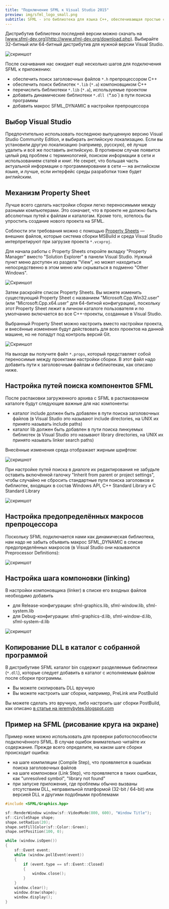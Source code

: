 ```yaml
---
title: "Подключение SFML к Visual Studio 2015"
preview: img/sfml_logo_small.png
subtitle: SFML - это библиотека для языка C++, обеспечивающая простые средства создания окна, двумерного рисования, работы с сетью и с операционной системой. Она работает на Windows, Linux и Mac OS X. В статье мы покажем, как подключить SFML к проекту в Visual Studio.
---
```


Дистрибутив библиотеки последней версии можно скачать на [www.sfml-dev.org](http://www.sfml-dev.org/download.php). Выбирайте 32-битный или 64-битный дистрибутив для нужной версии Visual Studio.

![скриншот](img/donwload.png)

После скачивания нас ожидает ещё несколько шагов для подключения SFML к приложению:

- обеспечить поиск заголовочных файлов `*.h` препроцессором C++
- обеспечить поиск библиотек `*.lib` (`*.a`) компоновщиком C++
- перечислить библиотеки `*.lib` (`*.a`), используемые проектом
- добавить динамические библиотеки `*.dll (`*.so`) в пути поиска программы
- добавить макрос SFML_DYNAMIC в настройки препроцессора

## Выбор Visual Studio

Предпочтительно использовать последнюю выпущенную версию Visual Studio Community Edition, и выбирать английскую локализацию. Если вы установили другую локализацию (например, русскую), её лучше удалить и всё же поставить английскую. В противном случае появится целый ряд проблем с терминологией, поиском информации в сети и использованием статей и книг. Не секрет, что большая часть актуальной информации о программировании в сети — на английском языке, и лучше, если интерфейс среды разработки тоже будет английским.

## Механизм Property Sheet

Лучше всего сделать настройки сборки легко переносимыми между разными компьютерами. Это означает, что в проекте не должно быть абсолютных путей к файлам и каталогам. Кроме того, хотелось бы упростить создание нового проекта на SFML.

Соблюсти эти требования можно с помощью [Property Sheets](https://msdn.microsoft.com/en-us/library/669zx6zc.aspx) — внешних файлов, которые система сборки MSBuild и среда Visual Studio интерпретируют при загрузке проекта `*.vcxproj`.

Для начала работы с Property Sheets откройте вкладку "Property Manager" вместо "Solution Explorer" в панели Visual Studio. Нужный пункт меню доступен из раздела "View", но может находиться непосредственно в этом меню или скрываться в подменю "Other Windows".

![Скриншот](img/property_manager_tab.png)

Затем раскройте список Property Sheets. Вы можете изменить существующий Property Sheet с названием "Microsoft.Cpp.Win32.user" (или "Microsoft.Cpp.x64.user" для 64-битной конфигурации), поскольку этот Property Sheet лежит в личном каталоге пользователя и по умолчанию включается во все C++-проекты, созданные в Visual Studio.

Выбранный Property Sheet можно настроить вместо настройки проекта, и внесённые изменения будут действовать для всех проектов на данной машине, но не попадут под контроль версий Git.

![Скриншот](img/customize_property_sheet.png)

На выходе вы получите файл `*.props`, который представляет собой переносимые между проектами настройки сборки. В этот файл надо добавить пути к заголовочным файлам и библиотекам, как описано ниже.

## Настройка путей поиска компонентов SFML

После распаковки загруженного архива с SFML в распакованном каталоге будут следующие важные для нас компоненты:

- каталог include должен быть добавлен в пути поиска заголовочных файлов (в Visual Studio это называют include directories, на UNIX их принято называть include paths)
- каталог lib должен быть добавлен в пути поиска линкуемых библиотек (в Visual Studio это называют library directories, на UNIX их принято называть linker search paths)

Внесённые изменения среда отображает жирным шрифтом:

![скришнот](img/sfml_include_and_library_paths.png)

При настройке путей поиска в диалоге их редактирования не забудьте оставить включённой галочку "Inherit from parent or project settings", чтобы случайно не сбросить стандартные пути поиска заголовков и библиотек, входящих в состав Windows API, C++ Standard Library и C Standard Library

![скриншот](img/inherit_from_parent.png)

## Настройка предопределённых макросов препроцессора

Поскольку SFML подключается нами как динамическая библиотека, нам надо не забыть объявить макрос SFML_DYNAMIC в списке предопределённых макросов (в Visual Studio они называются Preprocessor Definitions):

![скриншот](img/sfml_dynamic.png)

## Настройка шага компоновки (linking)

В настройки компоновщика (linker) в списке его входных файлов необходимо добавить

- для Release-конфигурации: sfml-graphics.lib, sfml-window.lib, sfml-system.lib
- для Debug-конфигурации: sfml-graphics-d.lib, sfml-window-d.lib, sfml-system-d.lib

![скриншот](img/sfml-linker-input.png)

## Копирование DLL в каталог с собранной программой

В дистрибутиве SFML каталог bin содержит разделяемые библиотеки (`*.dll`), которые следует добавить в каталог с исполняемым файлом после сборки программы.

- Вы можете скопировать DLL вручную
- Вы можете настроить шаг сборки, например, PreLink или PostBuild

Вы можете сделать это вручную, либо настроить шаг сборки PostBuild, как описано [в статье на jeremybytes.blogspot.com](https://jeremybytes.blogspot.com/2014/02/using-build-events-in-visual-studio-to.html)

## Пример на SFML (рисование круга на экране)

Пример ниже можно использовать для проверки работоспособности подключённого SFML. В случае ошибок внимательно читайте их содержание. Прежде всего определите, на каком шаге сборки происходит ошибка:

- на шаге компиляции (Compile Step), что проявляется в ошибках поиска заголовочных файлов
- на шаге компоновки (Link Step), что проявляется в таких ошибках, как "unresolved symbol", "library not found"
- при запуске приложения, где проблемы обычно вызваны отсутствием DLL, неправильной платформой (32-bit / 64-bit) или версией DLL и другими подобными проблемами

```cpp
#include <SFML/Graphics.hpp>

sf::RenderWindow window(sf::VideoMode(800, 600), "Window Title");
sf::CircleShape shape;
shape.setRadius(20);
shape.setFillColor(sf::Color::Green);
shape.setPosition(100, 0);

while (window.isOpen())
{
    sf::Event event;
    while (window.pollEvent(event))
    {
        if (event.type == sf::Event::Closed)
        {
            window.close();
        }
    }
    window.clear();
    window.draw(shape);
    window.display();
}
```
